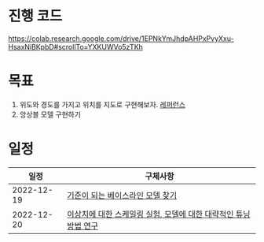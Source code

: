 
# 진행 코드
https://colab.research.google.com/drive/1EPNkYmJhdpAHPxPvyXxu-HsaxNiBKpbD#scrollTo=YXKUWVo5zTKh

# 목표
1. 위도와 경도를 가지고 위치를 지도로 구현해보자. [레퍼런스](https://dacon.io/competitions/official/235985/codeshare/7066?page=1&dtype=recent)
2. 앙상블 모델 구현하기
# 일정
|일정|구체사항|
|------|---|
|2022-12-19|[기준이 되는 베이스라인 모델 찾기](https://github.com/stockmanager1/toy-project/tree/main/%EB%8D%B0%EC%9D%B4%EC%BD%98%20Basic%20%ED%95%B4%EC%99%B8%20%EB%B6%80%EB%8F%99%EC%82%B0%20%EC%9B%94%EC%84%B8%20%EC%98%88%EC%B8%A1%20AI%20%EA%B2%BD%EC%A7%84%EB%8C%80%ED%9A%8C/2022-12-19%201%EC%9D%BC%EC%B0%A8)|
|2022-12-20|[이상치에 대한 스케일링 실험, 모델에 대한 대략적인 튜닝 방법 연구](https://github.com/stockmanager1/toy-project/tree/main/%EB%8D%B0%EC%9D%B4%EC%BD%98%20Basic%20%ED%95%B4%EC%99%B8%20%EB%B6%80%EB%8F%99%EC%82%B0%20%EC%9B%94%EC%84%B8%20%EC%98%88%EC%B8%A1%20AI%20%EA%B2%BD%EC%A7%84%EB%8C%80%ED%9A%8C/2022-12-20%202%EC%9D%BC%EC%B0%A8)|

